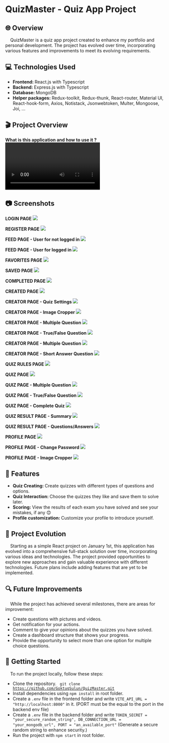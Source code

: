<h1> QuizMaster - Quiz App Project </h1>

<h2> 🌐 Overview </h2>
<p>&nbsp;&nbsp;&nbsp; QuizMaster is a quiz app project created to enhance my portfolio and personal development. The project has evolved over time, incorporating various features and improvements to meet its evolving requirements.</p>

<h2> 💻 Technologies Used </h2>

* <strong> Frontend: </strong> React.js with Typescript
* <strong> Backend: </strong> Express.js with Typescript
* <strong> Database: </strong> MongoDB
* <strong> Helper packages: </strong> Redux-toolkit, Redux-thunk, React-router, Material UI, React-hook-form, Axios, Notistack, Jsonwebtoken, Multer, Mongoose, Joi, ...

<h2> 🎬 Project Overview </h2>
<strong> What is this application and how to use it ? </strong>
<video controls>
  <source src="./images/Overview.mp4" type="video/mp4">
  Your browser does not support the video tag.
</video>
<br />

<h2> 📷 Screenshots </h2>
<strong> LOGIN PAGE </strong>
<img src="./images/Login.png" /> 
<br />

<strong> REGISTER PAGE </strong>
<img src="./images/Register.png" /> 
<br />

<strong> FEED PAGE - User for not logged in </strong>
<img src="./images/Public Dashboard.png" /> 
<br />

<strong> FEED PAGE - User for logged in </strong>
<img src="./images/Logged in Dashboard.png" /> 
<br />

<strong> FAVORITES PAGE </strong>
<img src="./images/Favorites.png" /> 
<br />

<strong> SAVED PAGE </strong>
<img src="./images/Saved.png" /> 
<br />

<strong> COMPLETED PAGE </strong>
<img src="./images/Completed.png" /> 
<br />

<strong> CREATED PAGE </strong>
<img src="./images/Created.png" /> 
<br />

<strong> CREATOR PAGE - Quiz Settings </strong>
<img src="./images/Creator - Quiz Settings.png" /> 
<br />

<strong> CREATOR PAGE - Image Cropper </strong>
<img src="./images/Creator - Quiz Settings - Image Cropper.png" /> 
<br />

<strong> CREATOR PAGE - Multiple Question </strong>
<img src="./images/Creator - Multiple Question.png" /> 
<br />

<strong> CREATOR PAGE - True/False Question </strong>
<img src="./images/Creator - TrueFalse Question.png" /> 
<br />

<strong> CREATOR PAGE - Multiple Question </strong>
<img src="./images/Creator - Multiple Question.png" /> 
<br />

<strong> CREATOR PAGE - Short Answer Question </strong>
<img src="./images/Creator - Short Answer.png" /> 
<br />

<strong> QUIZ RULES PAGE </strong>
<img src="./images/Quiz Rules.png" /> 
<br />

<strong> QUIZ PAGE </strong>
<img src="./images/Quiz - Start.png" /> 
<br />

<strong> QUIZ PAGE - Multiple Question </strong>
<img src="./images/Quiz - Multiple Quesion.png" /> 
<br />

<strong> QUIZ PAGE - True/False Question </strong>
<img src="./images/Quiz - TrueFalse.png" /> 
<br />

<strong> QUIZ PAGE - Complete Quiz </strong>
<img src="./images/Quiz - Complete.png" /> 
<br />

<strong> QUIZ RESULT PAGE - Summary </strong>
<img src="./images/Quiz Result - Summary.png" /> 
<br />

<strong> QUIZ RESULT PAGE - Questions/Answers </strong>
<img src="./images/Quiz Result - Questions.png" /> 
<br />

<strong> PROFILE PAGE </strong>
<img src="./images/Profile.png" /> 
<br />

<strong> PROFILE PAGE - Change Password </strong>
<img src="./images/Profile - Change Password.png" /> 
<br />

<strong> PROFILE PAGE - Image Cropper </strong>
<img src="./images/Profile - Image Cropper.png" /> 
<br />

<h2> 🚀 Features </h2>

* <strong> Quiz Creating: </strong> Create quizzes with different types of questions and options.
* <strong> Quiz Interaction: </strong> Choose the quizzes they like and save them to solve later.
* <strong> Scoring: </strong> View the results of each exam you have solved and see your mistakes, if any 😊
* <strong> Profile customization: </strong> Customize your profile to introduce yourself.
 
<h2> 🔄 Project Evolution </h2>
<p>&nbsp;&nbsp;&nbsp; Starting as a simple React project on January 1st, this application has evolved into a comprehensive full-stack solution over time, incorporating various ideas and technologies. The project provided opportunities to explore new approaches and gain valuable experience with different technologies. Future plans include adding features that are yet to be implemented.</p>

<h2> 🔍 Future Improvements </h2>
<p>&nbsp;&nbsp;&nbsp; While the project has achieved several milestones, there are areas for improvement: </p>

* Create questions with pictures and videos.
* Get notification for your actions.
* Comment to give your opinions about the quizzes you have solved.
* Create a dashboard structure that shows your progress.
* Provide the opportunity to select more than one option for multiple choice questions.

<h2> 🏁 Getting Started </h2>
<p>&nbsp;&nbsp;&nbsp; To run the project locally, follow these steps: </p>

* Clone the repository. <code> git clone https://github.com/GoktugSulun/QuizMaster.git </code>
* Install dependencies using <code>npm install</code> in root folder.
* Create a <code>.env</code> file in the frontend folder and write <code>VITE_API_URL = "http://localhost:8000"</code> in it. (PORT must be the equal to the port in the backend env file)
* Create a <code>.env</code> file in the backend folder and write <code>TOKEN_SECRET = "your_secure_random_string", DB_CONNECTION_URL = "your_mongodb_url", PORT = "an_available_port"</code> (Generate a secure random string to enhance security.)
* Run the project with <code>npm start</code> in root folder.
